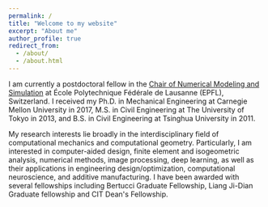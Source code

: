 ```yaml
---
permalink: /
title: "Welcome to my website"
excerpt: "About me"
author_profile: true
redirect_from: 
  - /about/
  - /about.html
---
```


I am currently a postdoctoral fellow in the [Chair of Numerical Modeling and Simulation](https://www.epfl.ch/labs/mns/) at École Polytechnique Fédérale de Lausanne (EPFL), Switzerland. I received my Ph.D. in Mechanical Engineering at Carnegie Mellon University in 2017, M.S. in Civil Engineering at The University of Tokyo in 2013, and B.S. in Civil Engineering at Tsinghua University in 2011.

My research interests lie broadly in the interdisciplinary field of computational mechanics and computational geometry. Particularly, I am interested in computer-aided design, finite element and isogeometric analysis, numerical methods, image processing, deep learning, as well as their applications in engineering design/optimization, computational neuroscience, and additive manufacturing. I have been awarded with several fellowships including Bertucci Graduate Fellowship, Liang Ji-Dian Graduate fellowship and CIT Dean's Fellowship.
